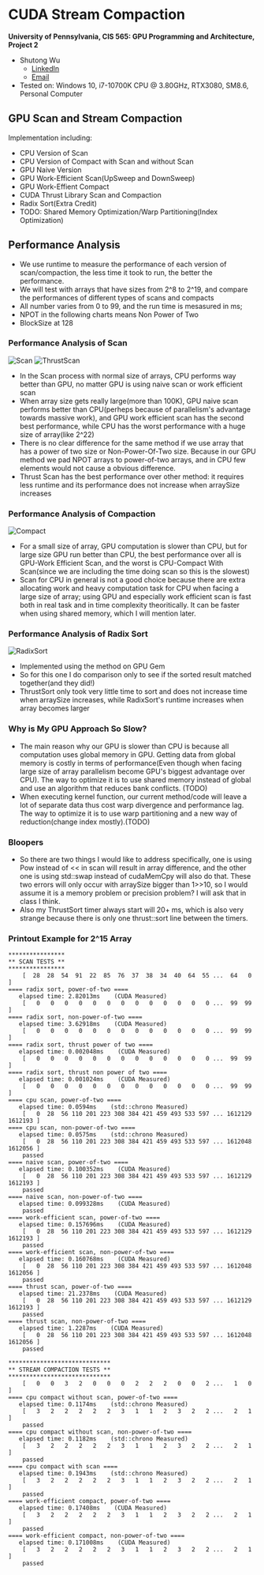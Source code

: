 CUDA Stream Compaction
======================

**University of Pennsylvania, CIS 565: GPU Programming and Architecture, Project 2**

* Shutong Wu
  * [LinkedIn](https://www.linkedin.com/in/shutong-wu-214043172/)
  * [Email](shutong@seas.uepnn.edu)
* Tested on: Windows 10, i7-10700K CPU @ 3.80GHz, RTX3080, SM8.6, Personal Computer 

## GPU Scan and Stream Compaction
Implementation including:
- CPU Version of Scan
- CPU Version of Compact with Scan and without Scan
- GPU Naive Version
- GPU Work-Efficient Scan(UpSweep and DownSweep)
- GPU Work-Effient Compact
- CUDA Thrust Library Scan and Compaction
- Radix Sort(Extra Credit)
- TODO: Shared Memory Optimization/Warp Partitioning(Index Optimization)

## Performance Analysis
- We use runtime to measure the performance of each version of scan/compaction, the less time it took to run, the better the performance.
- We will test with arrays that have sizes from 2^8 to 2^19, and compare the performances of different types of scans and compacts
- All number varies from 0 to 99, and the run time is mesasured in ms;
- NPOT in the following charts means Non Power of Two
- BlockSize at 128

### Performance Analysis of Scan
![Scan](./img/Scan.png)
![ThrustScan](./img/Thrust-scan.png)
- In the Scan process with normal size of arrays, CPU performs way better than GPU, no matter GPU is using naive scan or work efficient scan
- When array size gets really large(more than 100K), GPU naive scan performs better than CPU(perheps because of parallelism's advantage towards massive work), and GPU work efficient scan has the second best performance, while CPU has the worst performance with a huge size of array(like 2^22)
- There is no clear difference for the same method if we use array that has a power of two size or Non-Power-Of-Two size. Because in our GPU method we pad NPOT arrays to power-of-two arrays, and in CPU few elements would not cause a obvious difference.
- Thrust Scan has the best performance over other method: it requires less runtime and its performance does not increase when arraySize increases

### Performance Analysis of Compaction
![Compact](./img/Compact.png)
- For a small size of array, GPU computation is slower than CPU, but for large size GPU run better than CPU, the best performance over all is GPU-Work Efficient Scan, and the worst is CPU-Compact With Scan(since we are including the time doing scan so this is the slowest)
- Scan for CPU in general is not a good choice because there are extra allocating work and heavy computation task for CPU when facing a large size of array; using GPU and especially work efficient scan is fast both in real task and in time complexity theoritically. It can be faster when using shared memory, which I will mention later.


### Performance Analysis of Radix Sort
![RadixSort](./img/RadixSort.png)
- Implemented using the method on GPU Gem 
- So for this one I do comparison only to see if the sorted result matched together(and they did!)
- ThrustSort only took very little time to sort and does not increase time when arraySize increases, while RadixSort's runtime increases when array becomes larger


### Why is My GPU Approach So Slow?
- The main reason why our GPU is slower than CPU is because all computation uses global memory in GPU. Getting data from global memory is costly in terms of performance(Even though when facing large size of array parallelism become GPU's biggest advantage over CPU). The way to optimize it is to use shared memory instead of global and use an algorithm that reduces bank conflicts. (TODO)
- When executing kernel function, our current method/code will leave a lot of separate data thus cost warp divergence and performance lag. The way to optimize it is to use warp partitioning and a new way of reduction(change index mostly).(TODO)

### Bloopers
- So there are two things I would like to address specifically, one is using Pow instead of << in scan will result in array difference, and the other one is using std::swap instead of cudaMemCpy will also do that. These two errors will only occur with arraySize bigger than 1>>10, so I would assume it is a memory problem or precision problem? I will ask that in class I think. 
- Also my ThrustSort timer always start will 20+ ms, which is also very strange because there is only one thrust::sort line between the timers.


### Printout Example for 2^15 Array
```
****************
** SCAN TESTS **
****************
    [  28  28  54  91  22  85  76  37  38  34  40  64  55 ...  64   0 ]
==== radix sort, power-of-two ====
   elapsed time: 2.82013ms    (CUDA Measured)
    [   0   0   0   0   0   0   0   0   0   0   0   0   0 ...  99  99 ]
==== radix sort, non-power-of-two ====
   elapsed time: 3.62918ms    (CUDA Measured)
    [   0   0   0   0   0   0   0   0   0   0   0   0   0 ...  99  99 ]
==== radix sort, thrust power of two ====
   elapsed time: 0.002048ms    (CUDA Measured)
    [   0   0   0   0   0   0   0   0   0   0   0   0   0 ...  99  99 ]
==== radix sort, thrust non power of two ====
   elapsed time: 0.001024ms    (CUDA Measured)
    [   0   0   0   0   0   0   0   0   0   0   0   0   0 ...  99  99 ]
==== cpu scan, power-of-two ====
   elapsed time: 0.0594ms    (std::chrono Measured)
    [   0  28  56 110 201 223 308 384 421 459 493 533 597 ... 1612129 1612193 ]
==== cpu scan, non-power-of-two ====
   elapsed time: 0.0575ms    (std::chrono Measured)
    [   0  28  56 110 201 223 308 384 421 459 493 533 597 ... 1612048 1612056 ]
    passed
==== naive scan, power-of-two ====
   elapsed time: 0.100352ms    (CUDA Measured)
    [   0  28  56 110 201 223 308 384 421 459 493 533 597 ... 1612129 1612193 ]
    passed
==== naive scan, non-power-of-two ====
   elapsed time: 0.099328ms    (CUDA Measured)
    passed
==== work-efficient scan, power-of-two ====
   elapsed time: 0.157696ms    (CUDA Measured)
    [   0  28  56 110 201 223 308 384 421 459 493 533 597 ... 1612129 1612193 ]
    passed
==== work-efficient scan, non-power-of-two ====
   elapsed time: 0.160768ms    (CUDA Measured)
    [   0  28  56 110 201 223 308 384 421 459 493 533 597 ... 1612048 1612056 ]
    passed
==== thrust scan, power-of-two ====
   elapsed time: 21.2378ms    (CUDA Measured)
    [   0  28  56 110 201 223 308 384 421 459 493 533 597 ... 1612129 1612193 ]
    passed
==== thrust scan, non-power-of-two ====
   elapsed time: 1.2287ms    (CUDA Measured)
    [   0  28  56 110 201 223 308 384 421 459 493 533 597 ... 1612048 1612056 ]
    passed

*****************************
** STREAM COMPACTION TESTS **
*****************************
    [   0   0   3   2   0   0   0   2   2   2   0   0   2 ...   1   0 ]
==== cpu compact without scan, power-of-two ====
   elapsed time: 0.1174ms    (std::chrono Measured)
    [   3   2   2   2   2   2   3   1   1   2   3   2   2 ...   2   1 ]
    passed
==== cpu compact without scan, non-power-of-two ====
   elapsed time: 0.1182ms    (std::chrono Measured)
    [   3   2   2   2   2   2   3   1   1   2   3   2   2 ...   2   1 ]
    passed
==== cpu compact with scan ====
   elapsed time: 0.1943ms    (std::chrono Measured)
    [   3   2   2   2   2   2   3   1   1   2   3   2   2 ...   2   1 ]
    passed
==== work-efficient compact, power-of-two ====
   elapsed time: 0.17408ms    (CUDA Measured)
    [   3   2   2   2   2   2   3   1   1   2   3   2   2 ...   2   1 ]
    passed
==== work-efficient compact, non-power-of-two ====
   elapsed time: 0.171008ms    (CUDA Measured)
    [   3   2   2   2   2   2   3   1   1   2   3   2   2 ...   2   1 ]
    passed
```
